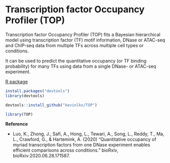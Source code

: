 
<!-- README.md is generated from README.Rmd. Please edit that file -->

# Transcription factor Occupancy Profiler (TOP)

<!-- badges: start -->
<!-- badges: end -->

Transcription factor Occupancy Profiler (TOP) fits a Bayesian
hierarchical model using transcription factor (TF) motif information,
DNase or ATAC-seq and ChIP-seq data from multiple TFs across multiple
cell types or conditions.

It can be used to predict the quantitative occupancy (or TF binding
probability) for many TFs using data from a single DNase- or ATAC-seq
experiment.

[R package](https://kevinlkx.github.io/TOP/)

``` r
install.packages("devtools")
library(devtools)

devtools::install_github("kevinlkx/TOP")

library(TOP)
```

**Reference**

-   Luo, K., Zhong, J., Safi, A., Hong, L., Tewari, A., Song, L., Reddy,
    T., Ma, L., Crawford, G., & Hartemink, A. (2020) “Quantitative
    occupancy of myriad transcription factors from one DNase experiment
    enables efficient comparisons across conditions.” bioRxiv,
    bioRxiv:2020.06.28.171587.
